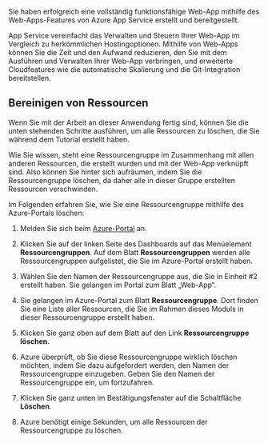 Sie haben erfolgreich eine vollständig funktionsfähige Web-App mithilfe des Web-Apps-Features von Azure App Service erstellt und bereitgestellt.

App Service vereinfacht das Verwalten und Steuern Ihrer Web-App im Vergleich zu herkömmlichen Hostingoptionen. Mithilfe von Web-Apps können Sie die Zeit und den Aufwand reduzieren, den Sie mit dem Ausführen und Verwalten Ihrer Web-App verbringen, und erweiterte Cloudfeatures wie die automatische Skalierung und die Git-Integration bereitstellen.

## <a name="clean-up-resources"></a>Bereinigen von Ressourcen

Wenn Sie mit der Arbeit an dieser Anwendung fertig sind, können Sie die unten stehenden Schritte ausführen, um alle Ressourcen zu löschen, die Sie während dem Tutorial erstellt haben.

Wie Sie wissen, steht eine Ressourcengruppe im Zusammenhang mit allen anderen Ressourcen, die erstellt wurden und mit der Web-App verknüpft sind. Also können Sie hinter sich aufräumen, indem Sie die Ressourcengruppe löschen, da daher alle in dieser Gruppe erstellten Ressourcen verschwinden.

Im Folgenden erfahren Sie, wie Sie eine Ressourcengruppe mithilfe des Azure-Portals löschen:

1. Melden Sie sich beim [Azure-Portal](https://portal.azure.com/?azure-portal=true) an.

1. Klicken Sie auf der linken Seite des Dashboards auf das Menüelement **Ressourcengruppen**. Auf dem Blatt **Ressourcengruppen** werden alle Ressourcengruppen aufgelistet, die Sie im Azure-Portal erstellt haben.

1. Wählen Sie den Namen der Ressourcengruppe aus, die Sie in Einheit #2 erstellt haben. Sie gelangen im Portal zum Blatt „Web-App“.

1. Sie gelangen im Azure-Portal zum Blatt **Ressourcengruppe**. Dort finden Sie eine Liste aller Ressourcen, die Sie im Rahmen dieses Moduls in dieser Ressourcengruppe erstellt haben.

1. Klicken Sie ganz oben auf dem Blatt auf den Link **Ressourcengruppe löschen**.

1. Azure überprüft, ob Sie diese Ressourcengruppe wirklich löschen möchten, indem Sie dazu aufgefordert werden, den Namen der Ressourcengruppe einzugeben. Geben Sie den Namen der Ressourcengruppe ein, um fortzufahren.

1. Klicken Sie ganz unten im Bestätigungsfenster auf die Schaltfläche **Löschen**.

1. Azure benötigt einige Sekunden, um alle Ressourcen der Ressourcengruppe zu löschen.
